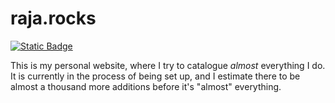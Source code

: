# raja.rocks
<a href="https://raja.rocks/projects/A150P0000A00.html"><img alt="Static Badge" src="https://img.shields.io/badge/raja.rocks-A150P0000A00-lightgray?style=flat-square"></a>

This is my personal website, where I try to catalogue *almost* everything I do.
It is currently in the process of being set up, and I estimate there to be
almost a thousand more additions before it's "almost" everything.
